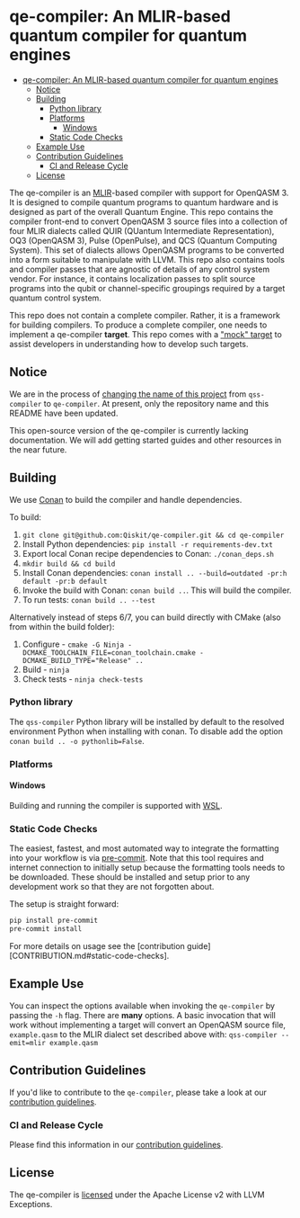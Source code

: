 
# qe-compiler: An MLIR-based quantum compiler for quantum engines

- [qe-compiler: An MLIR-based quantum compiler for quantum engines](#qe-compiler-an-mlir-based-quantum-compiler-for-quantum-engines)
  - [Notice](#notice)
  - [Building](#building)
    - [Python library](#python-library)
    - [Platforms](#platforms)
      - [Windows](#windows)
    - [Static Code Checks](#static-code-checks)
  - [Example Use](#example-use)
  - [Contribution Guidelines](#contribution-guidelines)
    - [CI and Release Cycle](#ci-and-release-cycle)
  - [License](#license)


The qe-compiler is an [MLIR](https://mlir.llvm.org/)-based compiler with support for OpenQASM 3. It is designed to compile quantum programs to quantum hardware and is designed as part of the overall Quantum Engine. This repo contains the compiler front-end to convert OpenQASM 3 source files into a collection of four MLIR dialects called QUIR (QUantum Intermediate Representation), OQ3 (OpenQASM 3), Pulse (OpenPulse), and QCS (Quantum Computing System). This set of dialects allows OpenQASM programs to be converted into a form suitable to manipulate with LLVM. This repo also contains tools and compiler passes that are agnostic of details of any control system vendor. For instance, it contains localization passes to split source programs into the qubit or channel-specific groupings required by a target quantum control system.

This repo does not contain a complete compiler. Rather, it is a framework for building compilers. To produce a complete compiler, one needs to implement a qe-compiler **target**. This repo comes with a ["mock" target](https://github.com/Qiskit/qss-compiler/tree/main/targets/systems/mock) to assist developers in understanding how to develop such targets.

## Notice

We are in the process of [changing the name of this project](https://github.com/Qiskit/qss-compiler/issues/210) from `qss-compiler` to `qe-compiler`. At present, only the repository name and this README have been updated.

This open-source version of the qe-compiler is currently lacking documentation. We will add getting started guides and other resources in the near future.

## Building
We use [Conan](https://docs.conan.io/en/1.59/index.html) to build the compiler and handle dependencies.

To build:

1. `git clone git@github.com:Qiskit/qe-compiler.git && cd qe-compiler`
2. Install Python dependencies: `pip install -r requirements-dev.txt`
3. Export local Conan recipe dependencies to Conan: `./conan_deps.sh`
4. `mkdir build && cd build`
5. Install Conan dependencies: `conan install .. --build=outdated -pr:h default -pr:b default`
6. Invoke the build with Conan: `conan build ..`. This will build the compiler.
7. To run tests: `conan build .. --test`

Alternatively instead of steps 6/7, you can build directly with CMake (also from within the build folder):
1. Configure - `cmake -G Ninja -DCMAKE_TOOLCHAIN_FILE=conan_toolchain.cmake -DCMAKE_BUILD_TYPE="Release" ..`
2. Build - `ninja`
3. Check tests - `ninja check-tests`

### Python library
The `qss-compiler` Python library will be installed by default to the resolved environment Python when
installing with conan. To disable add the option `conan build .. -o pythonlib=False`.

### Platforms
#### Windows
Building and running the compiler is supported with [WSL](https://learn.microsoft.com/en-us/windows/wsl/install).

### Static Code Checks
The easiest, fastest, and most automated way to integrate the formatting into your workflow
is via [pre-commit](https://pre-commit.com). Note that this tool requires and internet connection
to initially setup because the formatting tools needs to be downloaded. These should be installed
and setup prior to any development work so that they are not forgotten
about.

The setup is straight forward:

```bash
pip install pre-commit
pre-commit install
```

For more details on usage see the [contribution guide][CONTRIBUTION.md#static-code-checks].

## Example Use

You can inspect the options available when invoking the `qe-compiler` by passing the `-h` flag. There are **many** options. A basic invocation that will work without implementing a target will convert an OpenQASM source file, `example.qasm` to the MLIR dialect set described above with:
`qss-compiler --emit=mlir example.qasm`

## Contribution Guidelines

If you'd like to contribute to the `qe-compiler`, please take a look at our
[contribution guidelines](CONTRIBUTING.md).

### CI and Release Cycle

Please find this information in our [contribution guidelines](CONTRIBUTING.md#ci-and-release-cycle).

## License
The qe-compiler is [licensed](LICENSE.txt) under the Apache License v2 with LLVM Exceptions.
